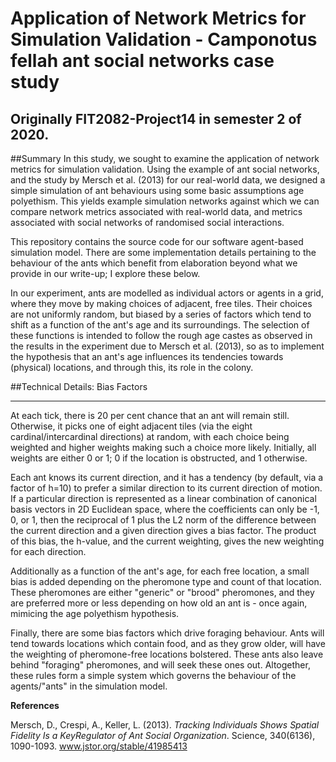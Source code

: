 # Application of Network Metrics for Simulation Validation - Camponotus fellah ant social networks case study
## Originally FIT2082-Project14 in semester 2 of 2020.

##Summary
In this study, we sought to examine the application of network metrics for simulation validation.
Using the example of ant social networks, and the study by Mersch et al. (2013) for our real-world
data, we designed a simple simulation of ant behaviours using some basic assumptions age polyethism.
This yields example simulation networks against which we can compare network metrics associated with
real-world data, and metrics associated with social networks of randomised social interactions.

This repository contains the source code for our software agent-based simulation model. There are
some implementation details pertaining to the behaviour of the ants which benefit from elaboration
beyond what we provide in our write-up; I explore these below.

In our experiment, ants are modelled as individual actors or agents in a grid, where they move
by making choices of adjacent, free tiles. Their choices are not uniformly random, but biased by
a series of factors which tend to shift as a function of the ant's age and its surroundings. The
selection of these functions is intended to follow the rough age castes as observed in the results
in the experiment due to Mersch et al. (2013), so as to implement the hypothesis that an ant's age
influences its tendencies towards (physical) locations, and through this, its role in the colony.

##Technical Details: Bias Factors
* * * * *
At each tick, there is 20 per cent chance that an ant will remain still. Otherwise, it picks one of
eight adjacent tiles (via the eight cardinal/intercardinal directions) at random, with each choice
being weighted and higher weights making such a choice more likely. Initially, all weights are either
0 or 1; 0 if the location is obstructed, and 1 otherwise.

Each ant knows its current direction, and it has a tendency (by default, via a factor of h=10) to prefer
a similar direction to its current direction of motion. If a particular direction is represented as a
linear combination of canonical basis vectors in 2D Euclidean space, where the coefficients can only be
-1, 0, or 1, then the reciprocal of 1 plus the L2 norm of the difference between the current direction
and a given direction gives a bias factor. The product of this bias, the h-value, and the current
weighting, gives the new weighting for each direction.

Additionally as a function of the ant's age, for each free location, a small bias is added depending on
the pheromone type and count of that location. These pheromones are either "generic" or "brood" pheromones,
and they are preferred more or less depending on how old an ant is - once again, mimicing the age
polyethism hypothesis.

Finally, there are some bias factors which drive foraging behaviour. Ants will tend towards locations which
contain food, and as they grow older, will have the weighting of pheromone-free locations bolstered. These
ants also leave behind "foraging" pheromones, and will seek these ones out. Altogether, these rules form
a simple system which governs the behaviour of the agents/"ants" in the simulation model.

**References**

Mersch, D., Crespi, A., Keller, L. (2013). _Tracking Individuals Shows Spatial Fidelity Is a KeyRegulator of
Ant Social Organization_. Science, 340(6136), 1090-1093.
www.jstor.org/stable/41985413

